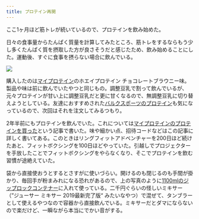 ```yaml
---
title: プロテイン再開
---
```

ここ1ヶ月ほど筋トレが続いているので、プロテインを飲み始めた。

日々の食事量からたんぱく質量を計算してみたところ、筋トレをするならもう少し多くたんぱく質を摂取した方が良さそうだと感じたため、飲み始めることにした。運動後、すぐに食事を摂らない場合に飲んでいる。

![](https://lh3.googleusercontent.com/docs/ADP-6oH2FYb8bX0X1ay9OpEJ432zmzCWprKWXg7j3oR6sB7PeP9wA3lQXhU_-lBW-uNCqwsRt9YhLLjmi9gf30j57LtpbEFJ3yUCufUej-uYU850YrYpsbd4Xp1XpyAtertaZk6mP38RDZFJBZkddhHPo2Pd-swjUTNtRbu6LWArhBb5mRt3juV94yP3b01H9IpGs4woM5mBYz7obCHKX54umfiFpsnFIEVudxe1NhcHYXoDqYXW3XQJ1IqVUrIKsefw73FYCOUYr91DRJLD3TNeyWhB85lVXQ_jQFNtME4YpK_I9ZSLJ2GbzHUpOg-fDiy5D3jwYcBYGZYexuPIIrqDaEwTNFliQ8CslFc28N-j0jy77YB6i_bJ_ey9dv5pxkDcTSDuZQWk6paW-M5Dr-ZeixIwd1LsAE-FQs43Wd-p8cv8b_ifFpK5HJhIai5xqEp2YyRBJrdCKN9g76eo0vW2K7AvyfNAGksT-sJ5FIEQ0Aw4ieA6k63BJVmAT1KzO0pxvLfOMQGAaczlQmCdOYBdLQroK5W931O7f_o9sfsujeLe_v8cxvYXtuUqP2msC5DrcGHCQCfIz33BVRFGyOmMA_bZYcJYGw4ERjZSStdmjJBU2YxnYbK-vlPF9ZxzfFMHe0i9Y8N6vNECEqH9gu68H89g3Y3w0w0IJ1Q6VaE1KOFSTJnsSfNzlu52STdvu3s_wbGZmLqRIREUOj79OPJ_pupwI_Vojeg8H4U7HnWf74SvpH_nuP4MhZxeeY_1OlGSKKasmjhwcBlWQNhGvln6G2amhXeM7QHYlugmTmWuuKYXoeSZvT7z4PWfAHaBnMgfOwSEQr6rcGZb2E_n9bOpaHGW6emQEj06Nip3sfwxmTQ-KucM13l3BaxDjRIq71ZgjfVUPfLjJ3UyT7uuxX-ErejLpeDApWvU1wu8GQHLq06o4OGI9Zl-hxYPaLf_MsvN9QriEjL4x7HicUY17TPvTSVlknauabTa4FawlEqByzTrchUcbJ3IbrYKpgQfgTvlKLj9nQTnxs97QEe3r_1vu8r3uvMmuSvnEj7Jvwqb1K6ZR3uiAGrQn2pPgYFKlxFMttEGEwc67REGnRRHBt0vurhAm_1LbehdKY_t4FDsQ7BjFX2AhYZtHBhBT_L652eDa_QmyEnflAeJBcgovO8pyseYJgmJMUElC6RKwwpvjCElvsKmWaXvUGyAh68IuCllz-Mn0ndqAqd9RXaImMuY6_-MdUmpMs3L6PArzF32HJ2-3OC1)

購入したのは[マイプロテイン](https://www.myprotein.jp/)のホエイプロテイン チョコレートブラウニー味。製品や味は前に飲んでいたやつと同じもの。調整豆乳で割って飲んでいるが、元々プロテインが甘い上に調整豆乳だと更に甘くなるので、無調整豆乳に切り替えようとしている。友達におすすめされた[バルクスポーツのプロテイン](https://www.amazon.co.jp/dp/B086JSPKT3)も気になっているので、次回はそれを注文してみるつもり。

2年半前にもプロテインを飲んでいた。これについては[マイプロテインのプロテインを買った](https://r7kamura.com/articles/2020-02-17-my-protein)という記事で書いた。味や細かい点、招待コードなどはこの記事に詳しく書いてある。このときはリングフィットアドベンチャーを200日ほど続けたあと、フィットボクシングを100日ほどやっていた。引越しでプロジェクターを手放したことでフィットボクシングをやらなくなり、そこでプロテインを飲む習慣が途絶えていた。

袋から直接使おうとするとさすがに使いづらい。開けるのも閉じるのも手間が掛かり、毎回手が粉まみれになる恐れがあるので、上の写真のように[1100mlのジップロックコンテナー](https://www.amazon.co.jp/dp/B01B7N6FXY)に入れて使っている。二千円ぐらいの怪しいミキサー（”ジューサー ミキサー 2019最新完了版“ みたいなやつ）で混ぜて、タンブラーとして使えるやつなので容器から直接飲んでいる。ミキサーだとダマにならないので楽だけど、一瞬ながら本当にでかい音がする。
